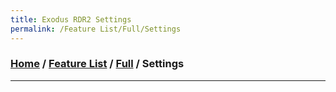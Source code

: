 ```yaml
---
title: Exodus RDR2 Settings
permalink: /Feature List/Full/Settings
---
```

### [Home](../../../index.md) / [Feature List](/Features) / [Full](/Features/Full) / Settings
---
